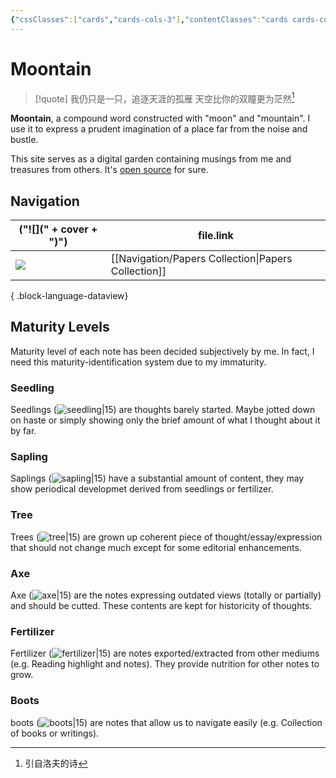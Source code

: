 ```yaml
---
{"cssClasses":["cards","cards-cols-3"],"contentClasses":"cards cards-cols-3","dg-home":true,"dg-publish":true,"noteIcon":5,"dg-pinned":true,"tags":["gardenEntry","gardenEntry","gardenEntry","gardenEntry"],"metatags":{"description":"Moontain - Digital garden","og:description":"Moontain - Digital garden"},"date":"2023-08-26T14:49","update":"2023-08-26T20:46","permalink":"/moontain/","pinned":true,"dgPassFrontmatter":true,"created":"2023-08-26T14:49","updated":"2023-08-26T20:46"}
---
```



# Moontain

> [!quote] 我仍只是一只，追逐天涯的孤雁
> 天空比你的双瞳更为茫然[^1]

**Moontain**, a compound word constructed with "moon" and "mountain". I use it to express a prudent imagination of a place far from the noise and bustle.

This site serves as a digital garden containing musings from me and treasures from others.
It's [open source](https://github.com/blleng/blog) for sure.

## Navigation
| ("![](" + cover + ")")                                                     | file.link                                              |
| -------------------------------------------------------------------------- | ------------------------------------------------------ |
| ![](https://cdn.jsdelivr.net/gh/blleng/images/upload/papersCollection.png) | [[Navigation/Papers Collection\|Papers Collection]] |

{ .block-language-dataview}

## Maturity Levels
Maturity level of each note has been decided subjectively by me. In fact, I need this maturity-identification system due to my immaturity.

### Seedling
Seedlings (![seedling|15](https://cdn.jsdelivr.net/gh/blleng/images@HEAD/upload/seedling.svg)) are thoughts barely started. Maybe jotted down on haste or simply showing only the brief amount of what I thought about it by far.

### Sapling
Saplings (![sapling|15](https://cdn.jsdelivr.net/gh/blleng/images@HEAD/upload/sapling.svg)) have a substantial amount of content, they may show periodical developmet derived from seedlings or fertilizer.

### Tree
Trees (![tree|15](https://cdn.jsdelivr.net/gh/blleng/images@HEAD/upload/tree.svg)) are grown up coherent piece of thought/essay/expression that should not change much except for some editorial enhancements.

### Axe
Axe (![axe|15](https://cdn.jsdelivr.net/gh/blleng/images@HEAD/upload/axe.svg)) are the notes expressing outdated views (totally or partially) and should be cutted. These contents are kept for historicity of thoughts.

### Fertilizer
Fertilizer (![fertilizer|15](https://cdn.jsdelivr.net/gh/blleng/images@HEAD/upload/fertilizer.svg)) are notes exported/extracted from other mediums (e.g. Reading highlight and notes). They provide nutrition for other notes to grow.

### Boots
boots (![boots|15](https://cdn.jsdelivr.net/gh/blleng/images@HEAD/upload/boots.svg)) are notes that allow us to navigate easily (e.g. Collection of books or writings).

[^1]: 引自洛夫的诗